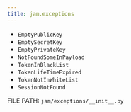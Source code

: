 ```yaml
---
title: jam.exceptions
---
```



* `EmptyPublicKey`
* `EmptySecretKey`
* `EmptyPrivateKey`
* `NotFoundSomeInPayload`
* `TokenInBlackList`
* `TokenLifeTimeExpired`
* `TokenNotInWhiteList`
* `SessionNotFound`

FILE PATH: `jam/exceptions/__init__.py`